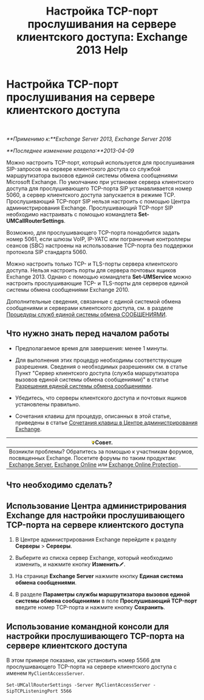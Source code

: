 ﻿---
title: 'Настройка TCP-порт прослушивания на сервере клиентского доступа: Exchange 2013 Help'
TOCTitle: Настройка TCP-порт прослушивания на сервере клиентского доступа
ms:assetid: 5f48f21a-d8d4-48b2-868f-9a3647693841
ms:mtpsurl: https://technet.microsoft.com/ru-ru/library/JJ673530(v=EXCHG.150)
ms:contentKeyID: 50556439
ms.date: 05/22/2018
mtps_version: v=EXCHG.150
ms.translationtype: MT
---

# Настройка TCP-порт прослушивания на сервере клиентского доступа

 

_**Применимо к:**Exchange Server 2013, Exchange Server 2016_

_**Последнее изменение раздела:**2013-04-09_

Можно настроить TCP-порт, который используется для прослушивания SIP-запросов на сервере клиентского доступа со службой маршрутизатора вызовов единой системы обмена сообщениями Microsoft Exchange. По умолчанию при установке сервера клиентского доступа для прослушивающего TCP-порта SIP устанавливается номер 5060, а сервер клиентского доступа запускается в режиме TCP. Прослушивающий TCP-порт SIP нельзя настроить с помощью Центра администрирования Exchange. Прослушивающий TCP-порт SIP необходимо настраивать с помощью командлета **Set-UMCallRouterSettings**.

Возможно, для прослушивающего TCP-порта понадобится задать номер 5061, если шлюзы VoIP, IP-УАТС или пограничные контроллеры сеансов (SBC) настроены на использование TCP-порта без поддержки протокола SIP стандарта 5060.

Можно настроить только TCP- и TLS-порты сервера клиентского доступа. Нельзя настроить порты для сервера почтовых ящиков Exchange 2013. Однако с помощью командлета **Set-UMService** можно настроить прослушивающие TCP- и TLS-порты для серверов единой системы обмена сообщениями Exchange 2010.

Дополнительные сведения, связанные с единой системой обмена сообщениями и серверами клиентского доступа, см. в разделе [Процедуры служб единой системы обмена СООБЩЕНИЯМИ](um-services-procedures-exchange-2013-help.md).

## Что нужно знать перед началом работы

  - Предполагаемое время для завершения: менее 1 минуты.

  - Для выполнения этих процедур необходимы соответствующие разрешения. Сведения о необходимых разрешениях см. в статье Пункт "Сервер клиентского доступа (служба маршрутизатора вызовов единой системы обмена сообщениями)" в статье [Разрешения единой системы обмена сообщениями](unified-messaging-permissions-exchange-2013-help.md).

  - Убедитесь, что серверы клиентского доступа и почтовых ящиков установлены правильно.

  - Сочетания клавиш для процедур, описанных в этой статье, приведены в статье [Сочетания клавиш в Центре администрирования Exchange](keyboard-shortcuts-in-the-exchange-admin-center-exchange-online-protection-help.md).

<table>
<thead>
<tr class="header">
<th><img src="images/Bb124558.tip(EXCHG.150).gif" title="Совет" alt="Совет" />Совет.</th>
</tr>
</thead>
<tbody>
<tr class="odd">
<td>Возникли проблемы? Обратитесь за помощью к участникам форумов, посвященных Exchange. Посетите форумы по таким продуктам: <a href="https://go.microsoft.com/fwlink/p/?linkid=60612">Exchange Server</a>, <a href="https://go.microsoft.com/fwlink/p/?linkid=267542">Exchange Online</a> или <a href="https://go.microsoft.com/fwlink/p/?linkid=285351">Exchange Online Protection</a>..</td>
</tr>
</tbody>
</table>


## Что необходимо сделать?

## Использование Центра администрирования Exchange для настройки прослушивающего TCP-порта на сервере клиентского доступа

1.  В Центре администрирования Exchange перейдите к разделу **Серверы** \> **Серверы**.

2.  Выберите из списка сервер Exchange, который необходимо изменить, и нажмите кнопку **Изменить**![Значок редактирования](images/Bb124582.6f53ccb2-1f13-4c02-bea0-30690e6ea71d(EXCHG.150).gif "Значок редактирования").

3.  На странице **Exchange Server** нажмите кнопку **Единая система обмена сообщениями**.

4.  В разделе **Параметры службы маршрутизатора вызовов единой системы обмена сообщениями** в поле **Прослушивающий TCP-порт** введите номер TCP-порта и нажмите кнопку **Сохранить**.

## Использование командной консоли для настройки прослушивающего TCP-порта на сервере клиентского доступа

В этом примере показано, как установить номер 5566 для прослушивающего TCP-порта на сервере клиентского доступа с именем `MyClientAccessServer`.

    Set-UMCallRouterSettings -Server MyClientAccessServer -SipTCPListeningPort 5566

